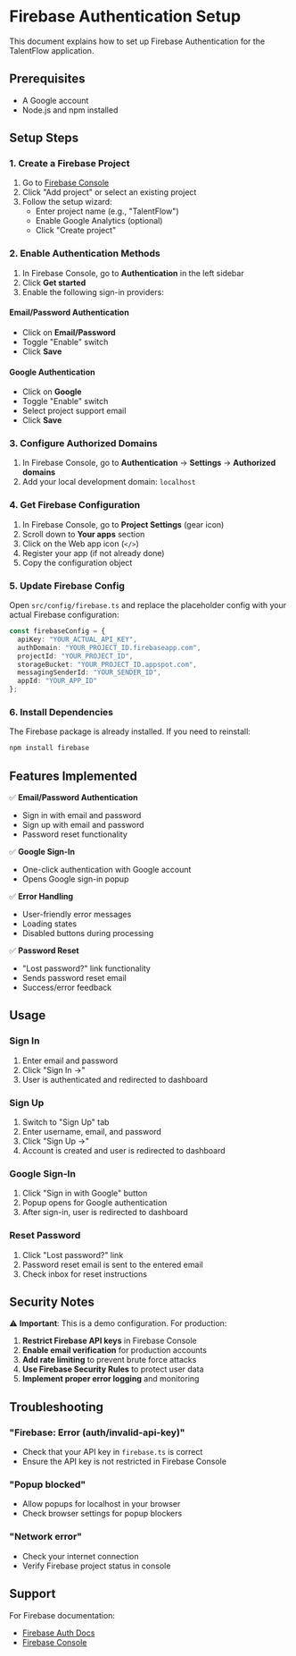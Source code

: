 # Firebase Authentication Setup

This document explains how to set up Firebase Authentication for the TalentFlow application.

## Prerequisites

- A Google account
- Node.js and npm installed

## Setup Steps

### 1. Create a Firebase Project

1. Go to [Firebase Console](https://console.firebase.google.com/)
2. Click "Add project" or select an existing project
3. Follow the setup wizard:
   - Enter project name (e.g., "TalentFlow")
   - Enable Google Analytics (optional)
   - Click "Create project"

### 2. Enable Authentication Methods

1. In Firebase Console, go to **Authentication** in the left sidebar
2. Click **Get started**
3. Enable the following sign-in providers:

#### Email/Password Authentication
- Click on **Email/Password**
- Toggle "Enable" switch
- Click **Save**

#### Google Authentication
- Click on **Google**
- Toggle "Enable" switch
- Select project support email
- Click **Save**

### 3. Configure Authorized Domains

1. In Firebase Console, go to **Authentication** → **Settings** → **Authorized domains**
2. Add your local development domain: `localhost`

### 4. Get Firebase Configuration

1. In Firebase Console, go to **Project Settings** (gear icon)
2. Scroll down to **Your apps** section
3. Click on the Web app icon (`</>`)
4. Register your app (if not already done)
5. Copy the configuration object

### 5. Update Firebase Config

Open `src/config/firebase.ts` and replace the placeholder config with your actual Firebase configuration:

```typescript
const firebaseConfig = {
  apiKey: "YOUR_ACTUAL_API_KEY",
  authDomain: "YOUR_PROJECT_ID.firebaseapp.com",
  projectId: "YOUR_PROJECT_ID",
  storageBucket: "YOUR_PROJECT_ID.appspot.com",
  messagingSenderId: "YOUR_SENDER_ID",
  appId: "YOUR_APP_ID"
};
```

### 6. Install Dependencies

The Firebase package is already installed. If you need to reinstall:

```bash
npm install firebase
```

## Features Implemented

✅ **Email/Password Authentication**
- Sign in with email and password
- Sign up with email and password
- Password reset functionality

✅ **Google Sign-In**
- One-click authentication with Google account
- Opens Google sign-in popup

✅ **Error Handling**
- User-friendly error messages
- Loading states
- Disabled buttons during processing

✅ **Password Reset**
- "Lost password?" link functionality
- Sends password reset email
- Success/error feedback

## Usage

### Sign In
1. Enter email and password
2. Click "Sign In →"
3. User is authenticated and redirected to dashboard

### Sign Up
1. Switch to "Sign Up" tab
2. Enter username, email, and password
3. Click "Sign Up →"
4. Account is created and user is redirected to dashboard

### Google Sign-In
1. Click "Sign in with Google" button
2. Popup opens for Google authentication
3. After sign-in, user is redirected to dashboard

### Reset Password
1. Click "Lost password?" link
2. Password reset email is sent to the entered email
3. Check inbox for reset instructions

## Security Notes

⚠️ **Important**: This is a demo configuration. For production:

1. **Restrict Firebase API keys** in Firebase Console
2. **Enable email verification** for production accounts
3. **Add rate limiting** to prevent brute force attacks
4. **Use Firebase Security Rules** to protect user data
5. **Implement proper error logging** and monitoring

## Troubleshooting

### "Firebase: Error (auth/invalid-api-key)"
- Check that your API key in `firebase.ts` is correct
- Ensure the API key is not restricted in Firebase Console

### "Popup blocked"
- Allow popups for localhost in your browser
- Check browser settings for popup blockers

### "Network error"
- Check your internet connection
- Verify Firebase project status in console

## Support

For Firebase documentation:
- [Firebase Auth Docs](https://firebase.google.com/docs/auth)
- [Firebase Console](https://console.firebase.google.com/)
